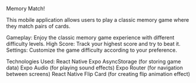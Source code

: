 Memory Match!

This mobile application allows users to play a classic memory game where they match pairs of cards.

Gameplay: Enjoy the classic memory game experience with different difficulty levels.
High Score: Track your highest score and try to beat it.
Settings: Customize the game difficulty according to your preference.

Technologies Used:
React Native
Expo
AsyncStorage (for storing game data)
Expo Audio (for playing sound effects)
Expo Router (for navigation between screens)
React Native Flip Card (for creating flip animation effect) 
